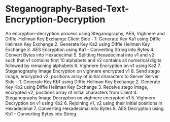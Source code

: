 # Steganography-Based-Text-Encryption-Decryption
An encryption-decryption process using Steganography, AES, Vighnere and Diffie-Hellman Key Exchange  Client Side - 1. Generate Key Ka1 using Diffie Hellman Key Exchange 2. Generate Key Ka2 using Diffie Hellman Key Exchange 3. AES Encryption using Ka1 - Converting String into Bytes 4. Convert Bytes into Hexadecimal 5. Splitting Hexadecimal into v1 and v2 such that v1 contains first 10 alphabets and v2 contains all numerical digits followed by remaining alphabets 6. Vighnere Encryption on v1 using Ka2 7. Steganography Image Encryption on vighnere encrypted v1 8. Send stego image, encrypted v2, positions array of initial characters to Server  Server Side - 1. Generate Key Kb1 using Diffie Hellman Key Exchange 2. Generate Key Kb2 using Diffie Hellman Key Exchange 3. Receive stego image, encrypted v2, positions array of initial characters from Client 4. Steganography Image Decryption on vighnere encrypted v1 5. Vighnere Decryption on v1 using Kb2 6. Rejoining v1, v2 using their initial positions in Hexadecimal 7. Converting Hexadecimal into Bytes 8. AES Decryption using Kb1 - Converting Bytes into String
